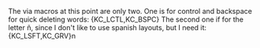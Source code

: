 The via macros at  this point are only two.
One is for control and backspace for quick deleting words: {KC_LCTL,KC_BSPC}
The second one if for the letter ñ, since I don't like to use spanish layouts, but I need it: {KC_LSFT,KC_GRV}n

